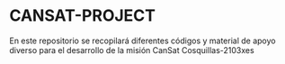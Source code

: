 # CANSAT-PROJECT
En este repositorio se recopilará diferentes códigos y material de apoyo diverso para el desarrollo de la misión CanSat Cosquillas-2103xes
